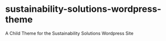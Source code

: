 # sustainability-solutions-wordpress-theme
A Child Theme for the Sustainability Solutions Wordpress Site
